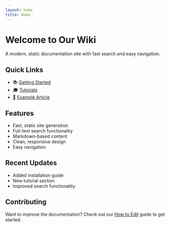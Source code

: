 ```yaml
---
layout: home
title: Home
---
```


# Welcome to Our Wiki

A modern, static documentation site with fast search and easy navigation.

## Quick Links

- 📚 [Getting Started](/getting-started)
- 🎓 [Tutorials](/tutorials)
- 📖 [Example Article](/example-article)

## Features

- Fast, static site generation
- Full-text search functionality
- Markdown-based content
- Clean, responsive design
- Easy navigation

## Recent Updates

- Added installation guide
- New tutorial section
- Improved search functionality

## Contributing

Want to improve the documentation? Check out our [How to Edit](/how-to-edit) guide to get started.